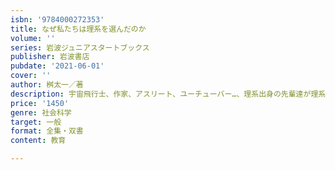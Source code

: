 ```yaml
---
isbn: '9784000272353'
title: なぜ私たちは理系を選んだのか
volume: ''
series: 岩波ジュニアスタートブックス
publisher: 岩波書店
pubdate: '2021-06-01'
cover: ''
author: 桝太一／著
description: 宇宙飛行士、作家、アスリート、ユーチューバー…、理系出身の先輩達が理系から広がる多様な世界を紹介。
price: '1450'
genre: 社会科学
target: 一般
format: 全集・双書
content: 教育

---
```

